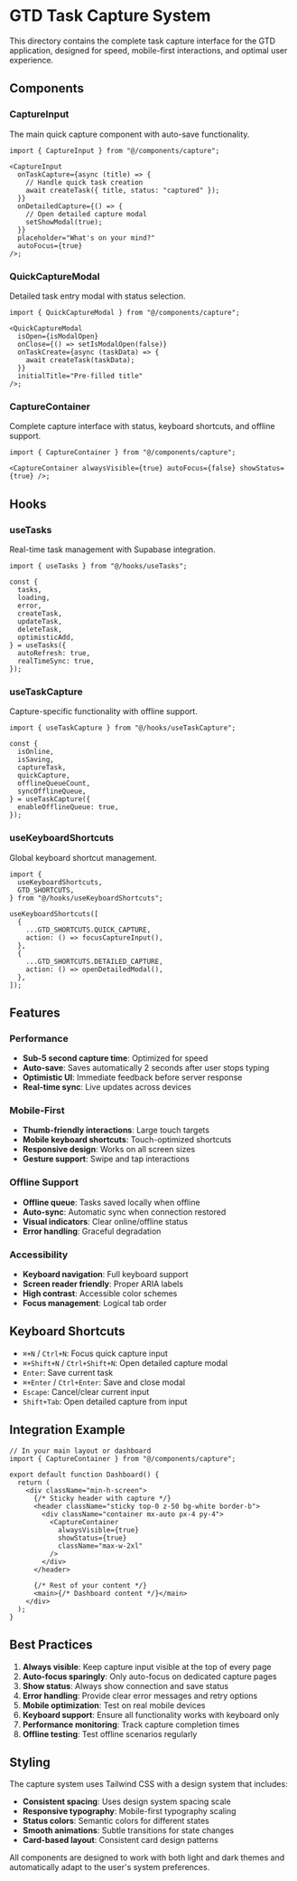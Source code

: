 # GTD Task Capture System

This directory contains the complete task capture interface for the GTD application, designed for speed, mobile-first interactions, and optimal user experience.

## Components

### CaptureInput

The main quick capture component with auto-save functionality.

```tsx
import { CaptureInput } from "@/components/capture";

<CaptureInput
  onTaskCapture={async (title) => {
    // Handle quick task creation
    await createTask({ title, status: "captured" });
  }}
  onDetailedCapture={() => {
    // Open detailed capture modal
    setShowModal(true);
  }}
  placeholder="What's on your mind?"
  autoFocus={true}
/>;
```

### QuickCaptureModal

Detailed task entry modal with status selection.

```tsx
import { QuickCaptureModal } from "@/components/capture";

<QuickCaptureModal
  isOpen={isModalOpen}
  onClose={() => setIsModalOpen(false)}
  onTaskCreate={async (taskData) => {
    await createTask(taskData);
  }}
  initialTitle="Pre-filled title"
/>;
```

### CaptureContainer

Complete capture interface with status, keyboard shortcuts, and offline support.

```tsx
import { CaptureContainer } from "@/components/capture";

<CaptureContainer alwaysVisible={true} autoFocus={false} showStatus={true} />;
```

## Hooks

### useTasks

Real-time task management with Supabase integration.

```tsx
import { useTasks } from "@/hooks/useTasks";

const {
  tasks,
  loading,
  error,
  createTask,
  updateTask,
  deleteTask,
  optimisticAdd,
} = useTasks({
  autoRefresh: true,
  realTimeSync: true,
});
```

### useTaskCapture

Capture-specific functionality with offline support.

```tsx
import { useTaskCapture } from "@/hooks/useTaskCapture";

const {
  isOnline,
  isSaving,
  captureTask,
  quickCapture,
  offlineQueueCount,
  syncOfflineQueue,
} = useTaskCapture({
  enableOfflineQueue: true,
});
```

### useKeyboardShortcuts

Global keyboard shortcut management.

```tsx
import {
  useKeyboardShortcuts,
  GTD_SHORTCUTS,
} from "@/hooks/useKeyboardShortcuts";

useKeyboardShortcuts([
  {
    ...GTD_SHORTCUTS.QUICK_CAPTURE,
    action: () => focusCaptureInput(),
  },
  {
    ...GTD_SHORTCUTS.DETAILED_CAPTURE,
    action: () => openDetailedModal(),
  },
]);
```

## Features

### Performance

- **Sub-5 second capture time**: Optimized for speed
- **Auto-save**: Saves automatically 2 seconds after user stops typing
- **Optimistic UI**: Immediate feedback before server response
- **Real-time sync**: Live updates across devices

### Mobile-First

- **Thumb-friendly interactions**: Large touch targets
- **Mobile keyboard shortcuts**: Touch-optimized shortcuts
- **Responsive design**: Works on all screen sizes
- **Gesture support**: Swipe and tap interactions

### Offline Support

- **Offline queue**: Tasks saved locally when offline
- **Auto-sync**: Automatic sync when connection restored
- **Visual indicators**: Clear online/offline status
- **Error handling**: Graceful degradation

### Accessibility

- **Keyboard navigation**: Full keyboard support
- **Screen reader friendly**: Proper ARIA labels
- **High contrast**: Accessible color schemes
- **Focus management**: Logical tab order

## Keyboard Shortcuts

- `⌘+N` / `Ctrl+N`: Focus quick capture input
- `⌘+Shift+N` / `Ctrl+Shift+N`: Open detailed capture modal
- `Enter`: Save current task
- `⌘+Enter` / `Ctrl+Enter`: Save and close modal
- `Escape`: Cancel/clear current input
- `Shift+Tab`: Open detailed capture from input

## Integration Example

```tsx
// In your main layout or dashboard
import { CaptureContainer } from "@/components/capture";

export default function Dashboard() {
  return (
    <div className="min-h-screen">
      {/* Sticky header with capture */}
      <header className="sticky top-0 z-50 bg-white border-b">
        <div className="container mx-auto px-4 py-4">
          <CaptureContainer
            alwaysVisible={true}
            showStatus={true}
            className="max-w-2xl"
          />
        </div>
      </header>

      {/* Rest of your content */}
      <main>{/* Dashboard content */}</main>
    </div>
  );
}
```

## Best Practices

1. **Always visible**: Keep capture input visible at the top of every page
2. **Auto-focus sparingly**: Only auto-focus on dedicated capture pages
3. **Show status**: Always show connection and save status
4. **Error handling**: Provide clear error messages and retry options
5. **Mobile optimization**: Test on real mobile devices
6. **Keyboard support**: Ensure all functionality works with keyboard only
7. **Performance monitoring**: Track capture completion times
8. **Offline testing**: Test offline scenarios regularly

## Styling

The capture system uses Tailwind CSS with a design system that includes:

- **Consistent spacing**: Uses design system spacing scale
- **Responsive typography**: Mobile-first typography scaling
- **Status colors**: Semantic colors for different states
- **Smooth animations**: Subtle transitions for state changes
- **Card-based layout**: Consistent card design patterns

All components are designed to work with both light and dark themes and automatically adapt to the user's system preferences.
